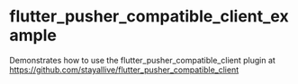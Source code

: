 # flutter_pusher_compatible_client_example

Demonstrates how to use the flutter_pusher_compatible_client plugin
at https://github.com/stayallive/flutter_pusher_compatible_client
